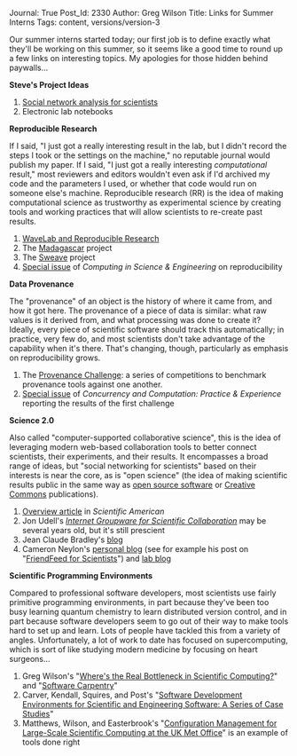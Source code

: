 Journal: True
Post_Id: 2330
Author: Greg Wilson
Title: Links for Summer Interns
Tags: content, versions/version-3

<p>Our summer interns started today; our first job is to define exactly what they'll be working on this summer, so it seems like a good time to round up a few links on interesting topics. My apologies for those hidden behind paywalls...</p>
<p><strong>Steve's Project Ideas</strong></p>
<ol>
<li><a href="http://www.easterbrook.ca/steve/?p=430">Social network analysis for scientists</a></li>
<li>Electronic lab notebooks</li>
</ol>
<p><strong>Reproducible Research</strong></p>
<p>If I said, "I just got a really interesting result in the lab, but I didn't record the steps I took or the settings on the machine," no reputable journal would publish my paper.  If I said, "I just got a really interesting <em>computational</em> result," most reviewers and editors wouldn't even ask if I'd archived my code and the parameters I used, or whether that code would run on someone else's machine.  Reproducible research (RR) is the idea of making computational science as trustworthy as experimental science by creating tools and working practices that will allow scientists to re-create past results.</p>
<ol>
<li><a href="http://www-stat.stanford.edu/~donoho/Reports/1995/wavelab.pdf">WaveLab and Reproducible Research</a></li>
<li>The <a href="http://www.beg.utexas.edu/mainweb/services/madagascar.htm">Madagascar</a> project</li>
<li>The <a href="http://www.stat.uni-muenchen.de/~leisch/Sweave/">Sweave</a> project</li>
<li><a href="http://cise.aip.org/dbt/dbt.jsp?KEY=CSENFA&amp;Volume=11&amp;Issue=1">Special issue</a> of <em>Computing in Science &amp; Engineering</em> on reproducibility</li>
</ol>
<p><strong>Data Provenance</strong></p>
<p>The "provenance" of an object is the history of where it came from, and how it got here.  The provenance of a piece of data is similar: what raw values is it derived from, and what processing was done to create it?  Ideally, every piece of scientific software should track this automatically; in practice, very few do, and most scientists don't take advantage of the capability when it's there.  That's changing, though, particularly as emphasis on reproducibility grows.</p>
<ol>
<li>The <a href="http://openprovenance.org/">Provenance Challenge</a>: a series of competitions to benchmark provenance tools against one another.</li>
<li><a href="http://portal.acm.org/citation.cfm?id=1350745.1350753">Special issue</a> of <em>Concurrency and Computation: Practice &amp; Experience</em> reporting the results of the first challenge</li>
</ol>
<p><strong>Science 2.0</strong></p>
<p>Also called "computer-supported collaborative science", this is the idea of leveraging modern web-based collaboration tools to better connect scientists, their experiments, and their results.  It encompasses a broad range of ideas, but "social networking for scientists" based on their interests is near the core, as is "open science" (the idea of making scientific results public in the same way as <a href="http://opensource.org">open source software</a> or <a href="http://creativecommons.org/">Creative Commons</a> publications).</p>
<ol>
<li><a href="http://www.scientificamerican.com/article.cfm?id=science-2-point-0-great-new-tool-or-great-risk">Overview article</a> in <em>Scientific American</em></li>
<li>Jon Udell's <em><a href="http://jonudell.net/GroupwareReport.html">Internet Groupware for Scientific Collaboration</a></em> may be several years old, but it's still prescient</li>
<li>Jean Claude Bradley's <a href="http://usefulchem.blogspot.com/">blog</a></li>
<li>Cameron Neylon's <a href="http://blog.openwetware.org/scienceintheopen/">personal blog</a> (see for example his post on "<a href="http://blog.openwetware.org/scienceintheopen/2008/06/12/friendfeed-for-scientists-what-why-and-how/">FriendFeed for Scientists</a>") and <a href="http://biolab.isis.rl.ac.uk/camerons_labblog/">lab blog</a></li>
</ol>
<p><strong>Scientific Programming Environments</strong></p>
<p>Compared to professional software developers, most scientists use fairly primitive programming environments, in part because they've been too busy learning quantum chemistry to learn distributed version control, and in part because software developers seem to go out of their way to make tools hard to set up and learn.  Lots of people have tackled this from a variety of angles.  Unfortunately, a lot of work to date has focused on supercomputing, which is sort of like studying modern medicine by focusing on heart surgeons...</p>
<ol>
<li>Greg Wilson's "<a href="|filename|/files/papers/amsci-swc-2006.pdf">Where's the Real Bottleneck in Scientific Computing?</a>" and "<a href="|filename|/files/papers/cise-swc-2006.pdf">Software Carpentry</a>"</li>
<li>Carver, Kendall, Squires, and Post's "<a href="http://portal.acm.org/citation.cfm?id=1248886">Software Development Environments for Scientific and Engineering Software: A Series of Case Studies</a>"</li>
<li>Matthews, Wilson, and Easterbrook's "<a href="http://www2.computer.org/portal/web/csdl/doi/10.1109/MCSE.2008.144">Configuration Management for Large-Scale Scientific Computing at the UK Met Office</a>" is an example of tools done right</li>
</ol>
